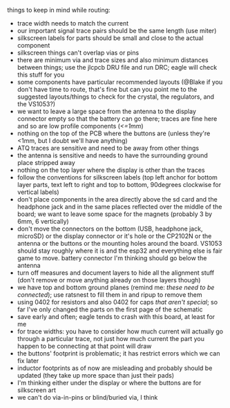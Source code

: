 things to keep in mind while routing:
- trace width needs to match the current
- our important signal trace pairs should be the same length (use miter)
- silkscreen labels for parts should be small and close to the actual component
- silkscreen things can't overlap vias or pins
- there are minimum via and trace sizes and also minimum distances between things; use the jlcpcb DRU file and run DRC; eagle will check this stuff for you
- some components have particular recommended layouts (@Blake if you don't have time to route, that's fine but can you point me to the suggested layouts/things to check for the crystal, the regulators, and the VS1053?)
- we want to leave a large space from the antenna to the display connector empty so that the battery can go there; traces are fine here and so are low profile components (*<=1mm*)
- nothing on the top of the PCB where the buttons are (unless they're <1mm, but I doubt we'll have anything)
- ATQ traces are sensitive and need to be away from other things
- the antenna is sensitive and needs to have the surrounding ground place stripped away
- nothing on the top layer where the display is other than the traces
- follow the conventions for silkscreen labels (top left anchor for bottom layer parts, text left to right and top to bottom, 90degrees clockwise for vertical labels)
- don't place components in the area directly above the sd card and the headphone jack and in the same places reflected over the middle of the board; we want to leave some space for the magnets (probably 3 by 6mm, 6 vertically)
- don't move the connectors on the bottom (USB, headphone jack, microSD) or the display connector or it's hole or the CP2102N or the antenna or the buttons or the mounting holes around the board. VS1053 should stay roughly where it is and the esp32 and everything else is fair game to move. battery connector I'm thinking should go below the antenna
- turn off measures and document layers to hide all the alignment stuff (don't remove or move anything already on those layers though)
- we have top and bottom ground planes (remind me: *these need to be connected*); use ratsnest to fill them in and ripup to remove them
- using 0402 for resistors and also 0402 for caps *that aren't special*; so far I've only changed the parts on the first page of the schematic
- save early and often; eagle tends to crash with this board, at least for me
- for trace widths: you have to consider how much current will actually go through a particular trace, not just how much current the part you happen to be connecting at that point will draw
- the buttons' footprint is problematic; it has restrict errors which we can fix later
- inductor footprints as of now are misleading and probably should be updated (they take up more space than just their pads)
- I'm thinking either under the display or where the buttons are for silkscreen art
- we can't do via-in-pins or blind/buried via, I think